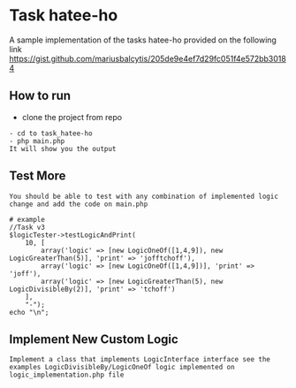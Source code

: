 # Task hatee-ho

A sample implementation of the tasks hatee-ho provided on the following link
https://gist.github.com/mariusbalcytis/205de9e4ef7d29fc051f4e572bb30184 

## How to run
- clone the project from repo
```
- cd to task_hatee-ho
- php main.php
It will show you the output
```

## Test More
```
You should be able to test with any combination of implemented logic change and add the code on main.php

# example
//Task v3
$logicTester->testLogicAndPrint(
	10, [
		array('logic' => [new LogicOneOf([1,4,9]), new LogicGreaterThan(5)], 'print' => 'jofftchoff'),
		array('logic' => [new LogicOneOf([1,4,9])], 'print' => 'joff'),
	 	array('logic' => [new LogicGreaterThan(5), new LogicDivisibleBy(2)], 'print' => 'tchoff')
	], 
	"-");
echo "\n";
```

## Implement New Custom Logic
```
Implement a class that implements LogicInterface interface see the examples LogicDivisibleBy/LogicOneOf logic implemented on logic_implementation.php file
```